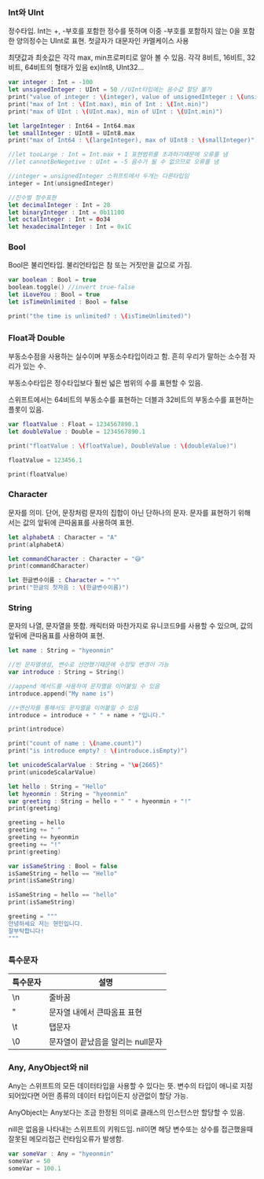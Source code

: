 <h3>Int와 UInt</h3>

정수타입. Int는 +, -부호를 포함한 정수를 뜻하며 이중 -부호를 포함하지 않는 0을 포함한 양의정수는 UInt로 표현. 첫글자가 대문자인 카멜케이스 사용

최댓값과 최솟값은 각각 max, min프로퍼티로 알아 볼 수 있음. 각각 8비트, 16비트, 32비트, 64비트의 형태가 있음 ex)Int8, UInt32...

```swift
var integer : Int = -100
let unsignedInteger : UInt = 50 //UInt타입에는 음수값 할당 불가
print("value of integer : \(integer), value of unsignedInteger : \(unsignedInteger)")
print("max of Int : \(Int.max), min of Int : \(Int.min)")
print("max of UInt : \(UInt.max), min of UInt : \(UInt.min)")

let largeInteger : Int64 = Int64.max
let smallInteger : UInt8 = UInt8.max
print("max of Int64 : \(largeInteger), max of UInt8 : \(smallInteger)")

//let tooLarge : Int = Int.max + 1 표현범위를 초과하기때문에 오류를 냄
//let cannotBeNegetive : UInt = -5 음수가 될 수 없으므로 오류를 냄

//integer = unsignedInteger 스위프트에서 두개는 다른타입임
integer = Int(unsignedInteger)

//진수벌 정수표현
let decimalInteger : Int = 28
let binaryInteger : Int = 0b11100
let octalInteger : Int = 0o34
let hexadecimalInteger : Int = 0x1C
```

<h3>Bool</h3>

Bool은 불리언타입. 불리언타입은 참 또는 거짓만을 값으로 가짐.

```swift
var boolean : Bool = true
boolean.toggle() //invert true-false
let iLoveYou : Bool = true
let isTimeUnlimited : Bool = false

print("the time is unlimited? : \(isTimeUnlimited)")
```

<h3>Float과 Double</h3>

부동소수점을 사용하는 실수이며 부동소수타입이라고 함. 흔히 우리가 말하는 소수점 자리가 있는 수.

부동소수타입은 정수타입보다 훨씬 넓은 범위의 수를 표현할 수 있음.

스위프트에서는 64비트의 부동소수를 표현하는 더블과 32비트의 부동소수를 표현하는 플롯이 있음.

```swift
var floatValue : Float = 1234567890.1
let doubleValue : Double = 1234567890.1

print("floatValue : \(floatValue), DoubleValue : \(doubleValue)")

floatValue = 123456.1

print(floatValue)
```

<h3>Character</h3>

문자를 의미. 단어, 문장처럼 문자의 집합이 아닌 단하나의 문자. 문자를 표현하기 위해서는 값의 앞뒤에 큰따옴표를 사용하여 표현.

```swift
let alphabetA : Character = "A"
print(alphabetA)

let commandCharacter : Character = "😅"
print(commandCharacter)

let 한글변수이름 : Character = "ㄱ"
print("한글의 첫자음 : \(한글변수이름)")
```

<h3>String</h3>

문자의 나열, 문자열을 뜻함. 캐릭터와 마찬가지로 유니코드9를 사용할 수 있으며, 값의 앞뒤에 큰따옴표를 사용하여 표현.

```swift
let name : String = "hyeonmin"

//빈 문자열생성, 변수로 선언했기때문에 수정및 변경이 가능
var introduce : String = String()

//append 메서드를 사용하여 문자열을 이어붙일 수 있음
introduce.append("My name is")

//+연산자를 통해서도 문자열을 이어붙일 수 있음
introduce = introduce + " " + name + "입니다."

print(introduce)

print("count of name : \(name.count)")
print("is introduce empty? : \(introduce.isEmpty)")

let unicodeScalarValue : String = "\u{2665}"
print(unicodeScalarValue)

let hello : String = "Hello"
let hyeonmin : String = "hyeonmin"
var greeting : String = hello + " " + hyeonmin + "!"
print(greeting)

greeting = hello
greeting += " "
greeting += hyeonmin
greeting += "!"
print(greeting)

var isSameString : Bool = false
isSameString = hello == "Hello"
print(isSameString)

isSameString = hello == "hello"
print(isSameString)

greeting = """
안녕하세요 저는 현민입니다.
잘부탁합니다!
"""
```

<h3>특수문자</h3>

|특수문자|설명|
|------|---|
|\n|줄바꿈|
|\"|문자열 내에서 큰따옴표 표현|
|\t|탭문자|
|\0|문자열이 끝났음을 알리는 null문자|

<h3>Any, AnyObject와 nil</h3>

Any는 스위프트의 모든 데이터타입을 사용할 수 있다는 뜻. 변수의 타입이 애니로 지정되어있다면 어떤 종류의 데이터 타입이든지 상관없이 할당 가능.

AnyObject는 Any보다는 조금 한정된 의미로 클래스의 인스턴스만 할당할 수 있음.

nill은 없음을 나타내는 스위프트의 키워드임. nil이면 해당 변수또는 상수를 접근했을때 잘못된 메모리접근 런타임오류가 발생함.

```swift
var someVar : Any = "hyeonmin"
someVar = 50
someVar = 100.1
```
